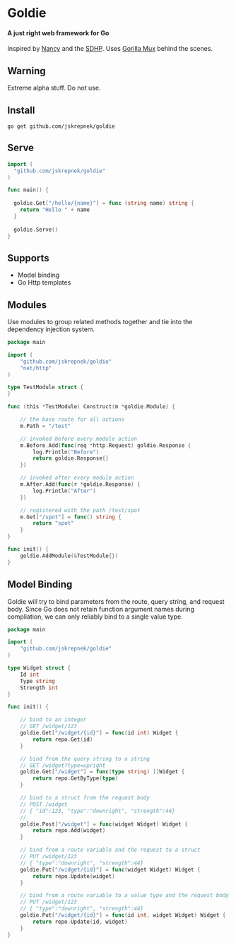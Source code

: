 # Goldie
#### A just right web framework for Go
Inspired by [Nancy](http://nancyfx.org/) and the [SDHP](https://github.com/NancyFx/Nancy/wiki/Introduction).  Uses [Gorilla Mux](http://www.gorillatoolkit.org/pkg/mux) behind the scenes.
## Warning
Extreme alpha stuff.  Do not use.
## Install
```
go get github.com/jskrepnek/goldie
```
## Serve
```go
import (
  "github.com/jskrepnek/goldie"
)

func main() {
  
  goldie.Get["/hello/{name}"] = func (string name) string {
    return "Hello " + name
  }
  
  goldie.Serve()
}

```
## Supports
* Model binding
* Go Http templates

## Modules
Use modules to group related methods together and tie into the dependency injection system.

```go
package main

import (
	"github.com/jskrepnek/goldie"
	"net/http"
)

type TestModule struct {
}

func (this *TestModule) Construct(m *goldie.Module) {

	// the base route for all actions
	m.Path = "/test"

	// invoked before every module action
	m.Before.Add(func(req *http.Request) goldie.Response {
		log.Println("Before")
		return goldie.Response{}
	})

	// invoked after every module action
	m.After.Add(func(r *goldie.Response) {
		log.Println("After")
	})

	// registered with the path /test/spot
	m.Get["/spot"] = func() string {
		return "spot"
	}
}

func init() {
	goldie.AddModule(&TestModule{})
}
```
## Model Binding
Goldie will try to bind parameters from the route, query string, and request body.  Since Go does not retain function argument names during compliation, we can only
reliably bind to a single value type.
```go
package main

import (
	"github.com/jskrepnek/goldie"
)

type Widget struct {
	Id int
	Type string
	Strength int
}

func init() {

	// bind to an integer
	// GET /widget/123
	goldie.Get["/widget/{id}"] = func(id int) Widget {
		return repo.Get(id)
	}

	// bind from the query string to a string
	// GET /widget?type=upright 
	goldie.Get["/widget"] = func(type string) []Widget {
		return repo.GetByType(type)
	}

	// bind to a struct from the request body
	// POST /widget
	// { "id":123, "type":"downright", "strength":44}
	//
	goldie.Post["/widget"] = func(widget Widget) Widget {
		return repo.Add(widget)
	}

	// bind from a route variable and the request to a struct
	// PUT /widget/123
	// { "type":"downright", "strength":44}
	goldie.Put["/widget/{id}"] = func(widget Widget) Widget {
		return repo.Update(widget)
	}

	// bind from a route variable to a value type and the request body to a struct
	// PUT /widget/123
	// { "type":"downright", "strength":44}
	goldie.Put["/widget/{id}"] = func(id int, widget Widget) Widget {
		return repo.Update(id, widget)
	}
}
```
